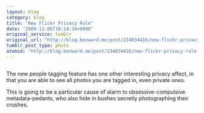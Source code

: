 ```yaml
---
layout: blog
category: blog
title: "New Flickr Privacy Rule"
date: "2009-11-06T10:14:34+0000"
original_service: tumblr
original_url: "http://blog.benward.me/post/234834416/new-flickr-privacy-rule-the-new-people-tagging"
tumblr_post_type: photo
atomid: "http://blog.benward.me/post/234834416/new-flickr-privacy-rule-the-new-people-tagging"
---
```

<figure class="photo">
  <img src="http://benward.me/res/tumblr/media/234834416/0.png" alt="">
</figure>

The new people tagging feature has one other interesting privacy affect, in that you are able to see all photos you are tagged in, even private ones.

This is going to be a particular cause of alarm to obsessive-compulsive metadata-pedants, who also hide in bushes secretly photographing their crushes.